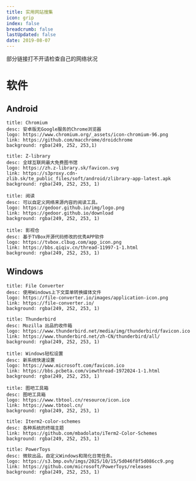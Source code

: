 ```yaml
---
title: 实用网站搜集
icon: grip
index: false
breadcrumb: false
lastUpdated: false
date: 2019-08-07
---
```




<Catalog />



部分链接打不开请检查自己的网络状况

# 软件

## Android

```component VPCard
title: Chromium
desc: 安卓版无Google服务的Chrome浏览器
logo: https://www.chromium.org/_assets/icon-chromium-96.png
link: https://github.com/macchrome/droidchrome
background: rgba(249, 252, 253,1)
```

```component VPCard
title: Z-library
desc: 全球互联网最大免费图书馆
logo: https://zh.z-library.sk/favicon.svg
link: https://s3proxy.cdn-zlib.sk/te_public_files/soft/android/zlibrary-app-latest.apk
background: rgba(249, 252, 253, 1)
```

```component VPCard
title: 阅读
desc: 可以自定义网络来源内容的阅读工具。
logo: https://gedoor.github.io/img/logo.png
link: https://gedoor.github.io/download
background: rgba(249, 252, 253, 1)
```

```component VPCard
title: 影视仓
desc: 基于TVBox开源代码修改的优秀APP软件
logo: https://tvbox.clbug.com/app_icon.png
link: https://bbs.qiqiv.cn/thread-11997-1-1.html
background: rgba(249, 252, 253, 1)
```



## Windows

```component VPCard
title: File Converter
desc: 使用Windows上下文菜单转换媒体文件
logo: https://file-converter.io/images/application-icon.png
link: https://file-converter.io/
background: rgba(249, 252, 253, 1)
```

```component VPCard
title: Thunderbird
desc: Mozilla 出品的收件箱
logo: https://www.thunderbird.net/media/img/thunderbird/favicon.ico
link: https://www.thunderbird.net/zh-CN/thunderbird/all/
background: rgba(249, 252, 253, 1)
```

```component VPCard
title: Windows轻松设置
desc: 新系统快速设置
logo: https://www.microsoft.com/favicon.ico
link: https://bbs.pcbeta.com/viewthread-1972024-1-1.html
background: rgba(249, 252, 253, 1)
```

```component VPCard
title: 图吧工具箱
desc: 图吧工具箱
logo: https://www.tbtool.cn/resource/icon.ico
link: https://www.tbtool.cn/
background: rgba(249, 252, 253, 1)
```

```component VPCard
title: Iterm2-color-schemes
desc: 各种系统的终端主题
link: https://github.com/mbadolato/iTerm2-Color-Schemes
background: rgba(249, 252, 253, 1)
```

```component VPCard
title: PowerToys
desc: 微软出品，自定义Windows和简化日常任务。
logo: https://s3.bmp.ovh/imgs/2025/10/15/5d046f8f5d086cc9.png
link: https://github.com/microsoft/PowerToys/releases
background: rgba(249, 252, 253, 1)
```